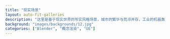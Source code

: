 ```yaml
---
title: "现实场景"
layout: auto-fit-galleries
description: "这里是基于现实世界的写实风格场景，城市的繁华与荒凉并存，工业的机器轰鸣不息，废墟沉默诉说历史。每一个场景都能触动记忆，既熟悉又充满未知。"
background: "images/backgrounds/12.jpg"
categories: ["Blender", "概念渲染", "UE"]
---
```

